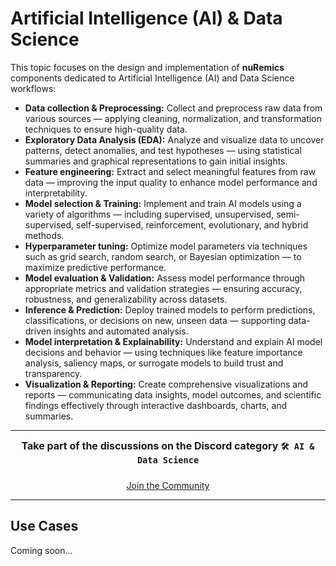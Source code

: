 # Artificial Intelligence (AI) & Data Science

This topic focuses on the design and implementation of **nuRemics** components dedicated to Artificial Intelligence (AI) and Data Science workflows:

- **Data collection & Preprocessing:** Collect and preprocess raw data from various sources — applying cleaning, normalization, and transformation techniques to ensure high-quality data.
- **Exploratory Data Analysis (EDA):** Analyze and visualize data to uncover patterns, detect anomalies, and test hypotheses — using statistical summaries and graphical representations to gain initial insights.
- **Feature engineering:** Extract and select meaningful features from raw data — improving the input quality to enhance model performance and interpretability.
- **Model selection & Training:** Implement and train AI models using a variety of algorithms — including supervised, unsupervised, semi-supervised, self-supervised, reinforcement, evolutionary, and hybrid methods.
- **Hyperparameter tuning:** Optimize model parameters via techniques such as grid search, random search, or Bayesian optimization — to maximize predictive performance.
- **Model evaluation & Validation:** Assess model performance through appropriate metrics and validation strategies — ensuring accuracy, robustness, and generalizability across datasets.
- **Inference & Prediction:** Deploy trained models to perform predictions, classifications, or decisions on new, unseen data — supporting data-driven insights and automated analysis.
- **Model interpretation & Explainability:** Understand and explain AI model decisions and behavior — using techniques like feature importance analysis, saliency maps, or surrogate models to build trust and transparency.
- **Visualization & Reporting:** Create comprehensive visualizations and reports — communicating data insights, model outcomes, and scientific findings effectively through interactive dashboards, charts, and summaries.

---

<div align="center" style="font-weight: bold; font-size: 1.0rem;">
Take part of the discussions on the Discord category <code>🛠️ AI & Data Science</code>
</div>

<div style="display: flex; justify-content: center; gap: 1rem; flex-wrap: wrap; margin-top: 1.5rem;">
  <a href="https://www.suffisciens.com/nuremics/discord"
     target="_blank"
     rel="noopener noreferrer"
     class="md-button md-button--primary">
    Join the Community
  </a>
</div>

---

## Use Cases

Coming soon...
